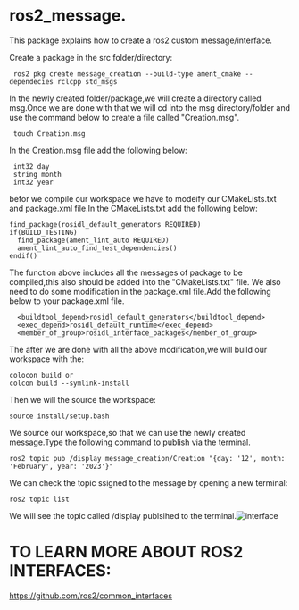 # ros2_message.
This package explains how to create a ros2 custom message/interface.

Create a package in the src folder/directory:
```
 ros2 pkg create message_creation --build-type ament_cmake --dependecies rclcpp std_msgs
 ```
In the newly created folder/package,we will create a directory called msg.Once we are done with that we will cd into the msg directory/folder and use the command below to create a file called "Creation.msg".
```
 touch Creation.msg
```
In the Creation.msg file add the following below:
```
 int32 day
 string month
 int32 year
```
befor we compile our workspace we have to modeify our CMakeLists.txt and package.xml file.In the CMakeLists.txt add the following below:
```
find_package(rosidl_default_generators REQUIRED)
if(BUILD_TESTING)
  find_package(ament_lint_auto REQUIRED)
  ament_lint_auto_find_test_dependencies()
endif()
```
The function above includes all the messages of package to be compiled,this also should be added into the "CMakeLists.txt" file.
We also need to do some modification in the package.xml file.Add the following below to your package.xml file.
```
  <buildtool_depend>rosidl_default_generators</buildtool_depend>
  <exec_depend>rosidl_default_runtime</exec_depend>
  <member_of_group>rosidl_interface_packages</member_of_group>
```
The after we are done with all the above modification,we will build our workspace with the:
```
colocon build or 
colcon build --symlink-install
```
Then we will the source the workspace:
```
source install/setup.bash
```
We source our workspace,so that we can use the newly created message.Type the following command to publish via the terminal.
```
ros2 topic pub /display message_creation/Creation "{day: '12', month: 'February', year: '2023'}"
```
We can check the topic ssigned to the message by opening a new terminal:
```
ros2 topic list
```
We will see the topic called /display publsihed to the terminal.![interface](https://user-images.githubusercontent.com/97457075/219212856-4b1a2ba7-d9d7-4180-b566-a2b25ff50f65.png)

# TO LEARN MORE ABOUT ROS2 INTERFACES:
https://github.com/ros2/common_interfaces
